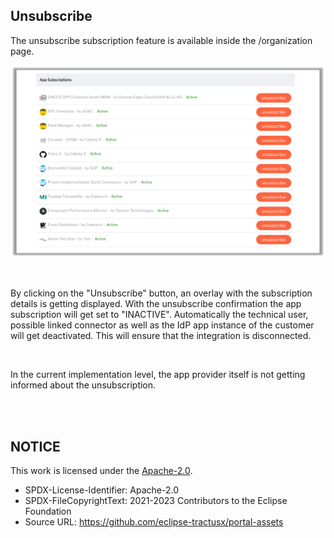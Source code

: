 ## Unsubscribe

The unsubscribe subscription feature is available inside the /organization page.

<p align="center">
<img width="736" alt="image" src="https://raw.githubusercontent.com/eclipse-tractusx/portal-assets/main/docs/static/app-unsubscribe-list.png">
</p>

<br>

By clicking on the "Unsubscribe" button, an overlay with the subscription details is getting displayed.
With the unsubscribe confirmation the app subscription will get set to "INACTIVE". Automatically the technical user, possible linked connector as well as the IdP app instance of the customer will get deactivated. This will ensure that the integration is disconnected.

<br>

In the current implementation level, the app provider itself is not getting informed about the unsubscription.

<br>
<br>

## NOTICE

This work is licensed under the [Apache-2.0](https://www.apache.org/licenses/LICENSE-2.0).

- SPDX-License-Identifier: Apache-2.0
- SPDX-FileCopyrightText: 2021-2023 Contributors to the Eclipse Foundation
- Source URL: https://github.com/eclipse-tractusx/portal-assets
